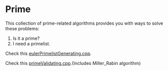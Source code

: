# Prime  

This collection of prime-related algorithms provides you with ways to solve these problems:  

1. Is it a prime?  
2. I need a primelist.  

Check this [eulerPrimelistGenerating.cpp](eulerPrimelistGenerating.cpp).

Check this [primeValidating.cpp](primeValidating.cpp).(Includes Miller_Rabin algorithm)
